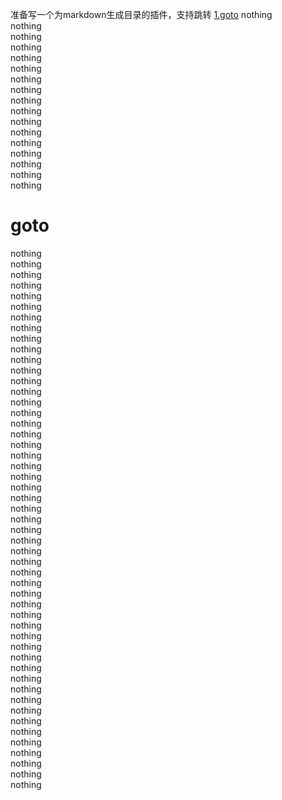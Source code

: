 准备写一个为markdown生成目录的插件，支持跳转
<a href="#1.">1.goto</a>
nothing  
nothing  
nothing  
nothing  
nothing  
nothing  
nothing  
nothing  
nothing  
nothing  
nothing  
nothing  
nothing  
nothing  
nothing  
nothing  
nothing  
# <div id="1."> goto</div>
nothing  
nothing  
nothing  
nothing  
nothing  
nothing  
nothing  
nothing  
nothing  
nothing  
nothing  
nothing  
nothing  
nothing  
nothing  
nothing  
nothing  
nothing  
nothing  
nothing  
nothing  
nothing  
nothing  
nothing  
nothing  
nothing  
nothing  
nothing  
nothing  
nothing  
nothing  
nothing  
nothing  
nothing  
nothing  
nothing  
nothing  
nothing  
nothing  
nothing  
nothing  
nothing  
nothing  
nothing  
nothing  
nothing  
nothing  
nothing  
nothing  
nothing  
nothing  
